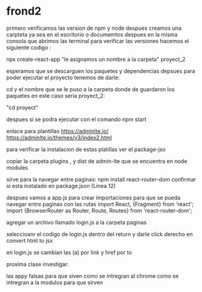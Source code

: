 # frond2

primero verificamos las version de npm y node
despues creamos una carpteta ya sea en el escritorio o documemtos 
despues en la misma consola que abrimos las terminal para verificar las versiones hacemos el siguiente codigo :

npx create-react-app "le asignamos un nombre a la carpeta" proyect_2

esperamos que se descarguen los paquetes y dependencias
depsues para poder ejecutar el proyecto tenemos de darle:

cd y el nombre que se le puso a la carpeta donde de guardaron los paquetes en este caso seria proyect_2:

"cd proyect"

despues si se podra ejecutar con el comando 
npm start


enlace para plantillas
https://adminlte.io/
https://adminlte.io/themes/v3/index2.html

para verificar la instalacion de estas platillas ver el package-jso 

copiar la carpeta plugins , y dist de admin-lte que se encuentra en node modules

sirve para la navegar entre paginas:
npm install react-router-dom 
confirmar si esta instalado en package.json (Linea 12)

despues vamos a app.js para crear importaciones para que se pueda navegar entre paginas con las rutas 
import React, {Fragment} from 'react';
import {BrowserRouter as Router, Route, Routes} from 'react-router-dom';

agregar un archivo llamado login.js a la carpeta paginas


seleccioanr el codigo de login.js dentro del return y darle click derecho en convert html to jsx

en login.js se cambian las (a) por link y href por to  


proxima clase investigar:

las appy falsas para que siven como se intregran al chrome como se intregran a la modulos para que sirven
